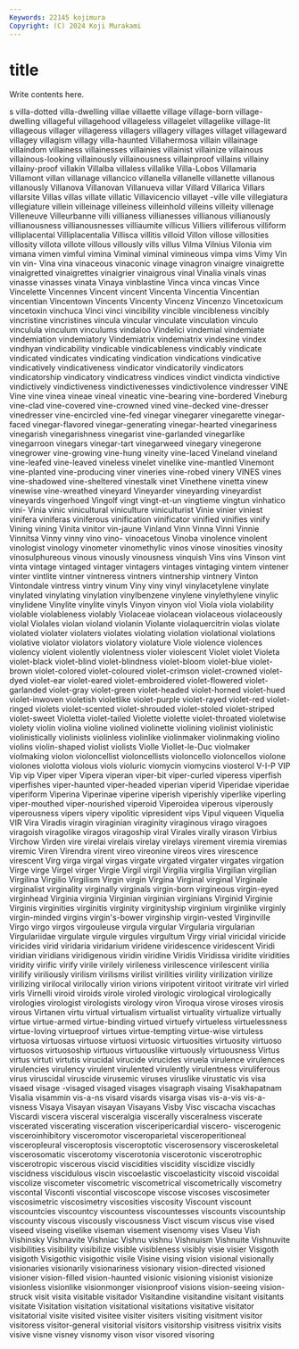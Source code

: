 ```yaml
---
Keywords: 22145 kojimura
Copyright: (C) 2024 Koji Murakami
---
```


# title

Write contents here.



s villa-dotted villa-dwelling villae villaette village
village-born village-dwelling villageful villagehood villageless villagelet villagelike village-lit villageous villager
villageress villagers villagery villages villaget villageward villagey villagism villagy villa-haunted
Villahermosa villain villainage villaindom villainess villainesses villainies villainist villainize villainous
villainous-looking villainously villainousness villainproof villains villainy villainy-proof villakin Villalba villaless
villalike Villa-Lobos Villamaria Villamont villan villanage villancico villanella villanelle villanette
villanous villanously Villanova Villanovan Villanueva villar Villard Villarica Villars villarsite
Villas villas villate villatic Villavicencio villayet -ville ville villegiatura villegiature
villein villeinage villeiness villeinhold villeins villeity villenage Villeneuve Villeurbanne villi
villianess villianesses villianous villianously villianousness villianousnesses villiaumite villicus Villiers villiferous
villiform villiplacental Villiplacentalia Villisca villitis villoid Villon villose villosities villosity
villota villote villous villously vills villus Vilma Vilnius Vilonia vim
vimana vimen vimful vimina Viminal viminal vimineous vimpa vims Vimy
Vin vin vin- Vina vina vinaceous vinaconic vinage vinagron vinaigre
vinaigrette vinaigretted vinaigrettes vinaigrier vinaigrous vinal Vinalia vinals vinas vinasse
vinasses vinata Vinaya vinblastine Vinca vinca vincas Vince Vincelette Vincennes
Vincent vincent Vincenta Vincentia Vincentian vincentian Vincentown Vincents Vincenty Vincenz
Vincenzo Vincetoxicum vincetoxin vinchuca Vinci vinci vincibility vincible vincibleness vincibly
vincristine vincristines vincula vincular vinculate vinculation vinculo vinculula vinculum vinculums
vindaloo Vindelici vindemial vindemiate vindemiation vindemiatory Vindemiatrix vindemiatrix vindesine vindex
vindhyan vindicability vindicable vindicableness vindicably vindicate vindicated vindicates vindicating vindication
vindications vindicative vindicatively vindicativeness vindicator vindicatorily vindicators vindicatorship vindicatory vindicatress
vindices vindict vindicta vindictive vindictively vindictiveness vindictivenesses vindictivolence vindresser VINE
Vine vine vinea vineae vineal vineatic vine-bearing vine-bordered Vineburg vine-clad
vine-covered vine-crowned vined vine-decked vine-dresser vinedresser vine-encircled vine-fed vinegar vinegarer
vinegarette vinegar-faced vinegar-flavored vinegar-generating vinegar-hearted vinegariness vinegarish vinegarishness vinegarist vine-garlanded
vinegarlike vinegarroon vinegars vinegar-tart vinegarweed vinegary vinegerone vinegrower vine-growing vine-hung
vineity vine-laced Vineland vineland vine-leafed vine-leaved vineless vinelet vinelike vine-mantled
Vinemont vine-planted vine-producing viner vineries vine-robed vinery VINES vines vine-shadowed
vine-sheltered vinestalk vinet Vinethene vinetta vinew vinewise vine-wreathed vineyard Vineyarder
vineyarding vineyardist vineyards vingerhoed Vingolf vingt vingt-et-un vingtieme vingtun vinhatico
vini- Vinia vinic vinicultural viniculture viniculturist Vinie vinier viniest vinifera
viniferas viniferous vinification vinificator vinified vinifies vinify Vining vining Vinita
vinitor vin-jaune Vinland Vinn Vinna Vinni Vinnie Vinnitsa Vinny vinny
vino vino- vinoacetous Vinoba vinolence vinolent vinologist vinology vinometer vinomethylic
vinos vinose vinosities vinosity vinosulphureous vinous vinously vinousness vinquish Vins
vins Vinson vint vinta vintage vintaged vintager vintagers vintages vintaging
vintem vintener vinter vintlite vintner vintneress vintners vintnership vintnery Vinton
Vintondale vintress vintry vinum Viny viny vinyl vinylacetylene vinylate vinylated
vinylating vinylation vinylbenzene vinylene vinylethylene vinylic vinylidene Vinylite vinylite vinyls
Vinyon vinyon viol Viola viola violability violable violableness violably Violaceae
violacean violaceous violaceously violal Violales violan violand violanin Violante violaquercitrin
violas violate violated violater violaters violates violating violation violational violations
violative violator violators violatory violature Viole violence violences violency violent
violently violentness violer violescent Violet violet Violeta violet-black violet-blind violet-blindness
violet-bloom violet-blue violet-brown violet-colored violet-coloured violet-crimson violet-crowned violet-dyed violet-ear violet-eared
violet-embroidered violet-flowered violet-garlanded violet-gray violet-green violet-headed violet-horned violet-hued violet-inwoven violetish
violetlike violet-purple violet-rayed violet-red violet-ringed violets violet-scented violet-shrouded violet-stoled violet-striped
violet-sweet Violetta violet-tailed Violette violette violet-throated violetwise violety violin violina
violine violined violinette violining violinist violinistic violinistically violinists violinless violinlike
violinmaker violinmaking violino violins violin-shaped violist violists Violle Viollet-le-Duc violmaker
violmaking violon violoncellist violoncellists violoncello violoncellos violone violones violotta violous
viols violuric viomycin viomycins viosterol V-I-P VIP Vip vip Viper
viper Vipera viperan viper-bit viper-curled viperess viperfish viperfishes viper-haunted viper-headed
viperian viperid Viperidae viperidae viperiform Viperina Viperinae viperine viperish viperishly
viperlike viperling viper-mouthed viper-nourished viperoid Viperoidea viperous viperously viperousness vipers
vipery vipolitic vipresident vips Vipul viqueen Viquelia VIR Vira Viradis
viragin viraginian viraginity viraginous virago viragoes viragoish viragolike viragos viragoship
viral Virales virally virason Virbius Virchow Virden vire virelai virelais
virelay virelays virement viremia viremias viremic Viren Virendra virent vireo
vireonine vireos vires virescence virescent Virg virga virgal virgas virgate
virgated virgater virgates virgation Virge virge Virgel virger Virgie Virgil
virgil Virgilia virgilia Virgilian virgilian Virgilina Virgilio Virgilism Virgin virgin
Virgina Virginal virginal Virginale virginalist virginality virginally virginals virgin-born virgineous
virgin-eyed virginhead Virginia virginia Virginian virginian virginians Virginid Virginie Virginis
virginities virginitis virginity virginityship virginium virginlike virginly virgin-minded virgins virgin's-bower
virginship virgin-vested Virginville Virgo virgo virgos virgouleuse virgula virgular Virgularia
virgularian Virgulariidae virgulate virgule virgules virgultum Virgy virial viricidal viricide
viricides virid viridaria viridarium viridene viridescence viridescent Viridi viridian viridians
viridigenous viridin viridine Viridis Viridissa viridite viridities viridity virific virify
virile virilely virileness virilescence virilescent virilia virilify viriliously virilism virilisms
virilist virilities virility virilization virilize virilizing virilocal virilocally virion virions
viripotent viritoot viritrate virl virled virls Virnelli viroid viroids virole
viroled virologic virological virologically virologies virologist virologists virology viron Viroqua
virose viroses virosis virous Virtanen virtu virtual virtualism virtualist virtuality
virtualize virtually virtue virtue-armed virtue-binding virtued virtuefy virtueless virtuelessness virtue-loving
virtueproof virtues virtue-tempting virtue-wise virtuless virtuosa virtuosas virtuose virtuosi virtuosic
virtuosities virtuosity virtuoso virtuosos virtuosoship virtuous virtuouslike virtuously virtuousness Virtus
virtus virtuti virtutis virucidal virucide virucides viruela virulence virulences virulencies
virulency virulent virulented virulently virulentness viruliferous virus viruscidal viruscide virusemic
viruses viruslike virustatic vis visa visaed visage -visaged visaged visages
visagraph visaing Visakhapatnam Visalia visammin vis-a-ns visard visards visarga visas
vis-a-vis vis-a-visness Visaya Visayan visayan Visayans Visby Visc viscacha viscachas
Viscardi viscera visceral visceralgia viscerally visceralness viscerate viscerated viscerating visceration
visceripericardial viscero- viscerogenic visceroinhibitory visceromotor visceroparietal visceroperitioneal visceropleural visceroptosis visceroptotic
viscerosensory visceroskeletal viscerosomatic viscerotomy viscerotonia viscerotonic viscerotrophic viscerotropic viscerous viscid
viscidities viscidity viscidize viscidly viscidness viscidulous viscin viscoelastic viscoelasticity viscoid
viscoidal viscolize viscometer viscometric viscometrical viscometrically viscometry viscontal Visconti viscontial
viscoscope viscose viscoses viscosimeter viscosimetric viscosimetry viscosities viscosity Viscount viscount
viscountcies viscountcy viscountess viscountesses viscounts viscountship viscounty viscous viscously viscousness
Visct viscum viscus vise vised viseed viseing viselike viseman visement
visenomy vises Viseu Vish Vishinsky Vishnavite Vishniac Vishnu vishnu Vishnuism
Vishnuite Vishnuvite visibilities visibility visibilize visible visibleness visibly visie visier
Visigoth visigoth Visigothic visigothic visile Visine vising vision visional visionally
visionaries visionarily visionariness visionary vision-directed visioned visioner vision-filled vision-haunted visionic
visioning visionist visionize visionless visionlike visionmonger visionproof visions vision-seeing vision-struck
visit visita visitable visitador Visitandine visitandine visitant visitants visitate Visitation
visitation visitational visitations visitative visitator visitatorial visite visited visitee visiter
visiters visiting visitment visitor visitoress visitor-general visitorial visitors visitorship visitress
visitrix visits visive visne visney visnomy vison visor visored visoring
